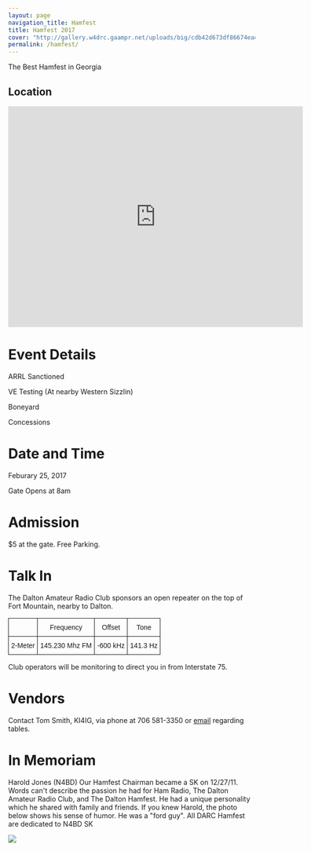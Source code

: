 ```yaml
---
layout: page
navigation_title: Hamfest
title: Hamfest 2017
cover: "http://gallery.w4drc.gaampr.net/uploads/big/cdb42d673df86674ea4131549682ff3e.jpg"
permalink: /hamfest/
---
```


The Best Hamfest in Georgia

## Location

<iframe src="https://www.google.com/maps/embed?pb=!1m27!1m12!1m3!1d52426.15806334226!2d-84.99428636177659!3d34.78996598527015!2m3!1f0!2f0!3f0!3m2!1i1024!2i768!4f13.1!4m12!3e6!4m5!1s0x8860756dc823a05f%3A0x1ca05a950164cc0f!2sNorth+Ga+AG+Fair+Association%2C+500+Legion+Dr%2C+Dalton%2C+GA+30721!3m2!1d34.789971!2d-84.959267!4m4!1s0x0%3A0x1ca05a950164cc0f!3m2!1d34.789971!2d-84.959267!5e0!3m2!1sen!2sus!4v1481250280392" width="600" height="450" frameborder="0" style="border:0" allowfullscreen></iframe>

# Event Details

ARRL Sanctioned

VE Testing (At nearby Western Sizzlin)

Boneyard

Concessions

# Date and Time 

Feburary 25, 2017

Gate Opens at 8am

# Admission

$5 at the gate. Free Parking.

# Talk In

The Dalton Amateur Radio Club sponsors an open repeater on the top of Fort Mountain, nearby to Dalton. 

<style type="text/css">
.tg  {border-collapse:collapse;border-spacing:0;}
.tg td{font-family:Arial, sans-serif;font-size:14px;padding:10px 5px;border-style:solid;border-width:1px;overflow:hidden;word-break:normal;}
.tg th{font-family:Arial, sans-serif;font-size:14px;font-weight:normal;padding:10px 5px;border-style:solid;border-width:1px;overflow:hidden;word-break:normal;}
.tg .tg-yw4l{vertical-align:top}
</style>
<table class="tg">
  <tr>
    <th class="tg-031e"></th>
    <th class="tg-031e">Frequency</th>
    <th class="tg-031e">Offset</th>
    <th class="tg-yw4l">Tone</th>
  </tr>
  <tr>
    <td class="tg-031e">2-Meter</td>
    <td class="tg-031e">145.230 Mhz FM</td>
    <td class="tg-031e">-600 kHz</td>
    <td class="tg-yw4l">141.3 Hz</td>
  </tr>
</table>

Club operators will be monitoring to direct you in from Interstate 75.

# Vendors

Contact Tom Smith, KI4IG, via phone at 706 581-3350 or [email](mailto:W4DRC@yahoo.com) regarding tables.

# In Memoriam

Harold Jones (N4BD) Our Hamfest Chairman  became a SK on 12/27/11. Words can't describe the passion he had for Ham Radio, The Dalton Amateur Radio Club, and The Dalton Hamfest. He had a unique personality which he shared with family and friends. If you knew Harold, the photo below shows his sense of humor. He was a "ford guy". All DARC Hamfest are dedicated to N4BD SK

<img src="http://gallery.w4drc.gaampr.net/uploads/big/9cf57e5e5e968e5e25829f3522737a27.jpg" />